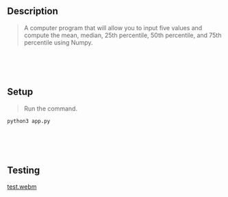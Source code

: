 ## Description
> A computer program that will allow you to input five values and compute the mean, median, 25th
  percentile, 50th percentile, and 75th percentile using Numpy.

<br />
<br />
<br />



## Setup
> Run the command.
```bash
python3 app.py
```

<br />
<br />
<br />



## Testing
[test.webm](https://user-images.githubusercontent.com/69438999/204091704-71669fd4-8b49-409b-be54-7b267833a925.webm)

